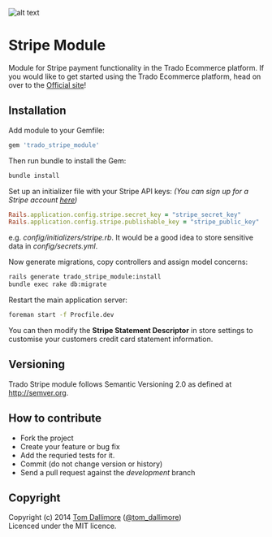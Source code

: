![alt text](http://cdn0.trado.io/trado-promo/assets/img/cropped.png "Trado")

# Stripe Module
Module for Stripe payment functionality in the Trado Ecommerce platform. If you would like to get started using the Trado Ecommerce platform, head on over to the [Official site](http://www.trado.io/?utm_source=github&utm_medium=website&utm_campaign=trado)!

## Installation

Add module to your Gemfile:

```ruby
gem 'trado_stripe_module'
```

Then run bundle to install the Gem:

```sh
bundle install
```

Set up an initializer file with your Stripe API keys:
*(You can sign up for a Stripe account [here](https://developer.paypal.com))*

```ruby
Rails.application.config.stripe.secret_key = "stripe_secret_key"
Rails.application.config.stripe.publishable_key = "stripe_public_key"
```
e.g. *config/initializers/stripe.rb*. It would be a good idea to store sensitive data in *config/secrets.yml*.


Now generate migrations, copy controllers and assign model concerns:

```sh
rails generate trado_stripe_module:install
bundle exec rake db:migrate
```

Restart the main application server:

```sh
foreman start -f Procfile.dev
```


You can then modify the **Stripe Statement Descriptor** in store settings to customise your customers credit card statement information.

## Versioning

Trado Stripe module follows Semantic Versioning 2.0 as defined at
<http://semver.org>.

## How to contribute

* Fork the project
* Create your feature or bug fix
* Add the requried tests for it.
* Commit (do not change version or history)
* Send a pull request against the *development* branch

## Copyright
Copyright (c) 2014 [Tom Dallimore](http://www.tomdallimore.com/?utm_source=trado-paypal-module-github&utm_medium=website&utm_campaign=tomdallimore) ([@tom_dallimore](http://twitter.com/tom_dallimore))  
Licenced under the MIT licence.

